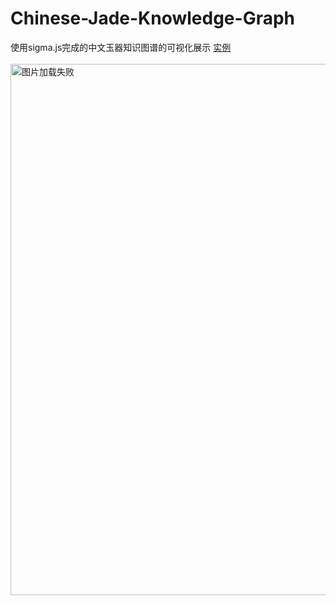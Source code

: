 # Chinese-Jade-Knowledge-Graph
使用sigma.js完成的中文玉器知识图谱的可视化展示
[实例](https://lhmdanchaofan.github.io/Chinese-Jade-Knowledge-Graph/test.html)
<br><br>
<img src="https://github.com/LHMdanchaofan/Chinese-Jade-Knowledge-Graph/blob/master/kg.PNG" width="950" height="850" alt="图片加载失败"/>
